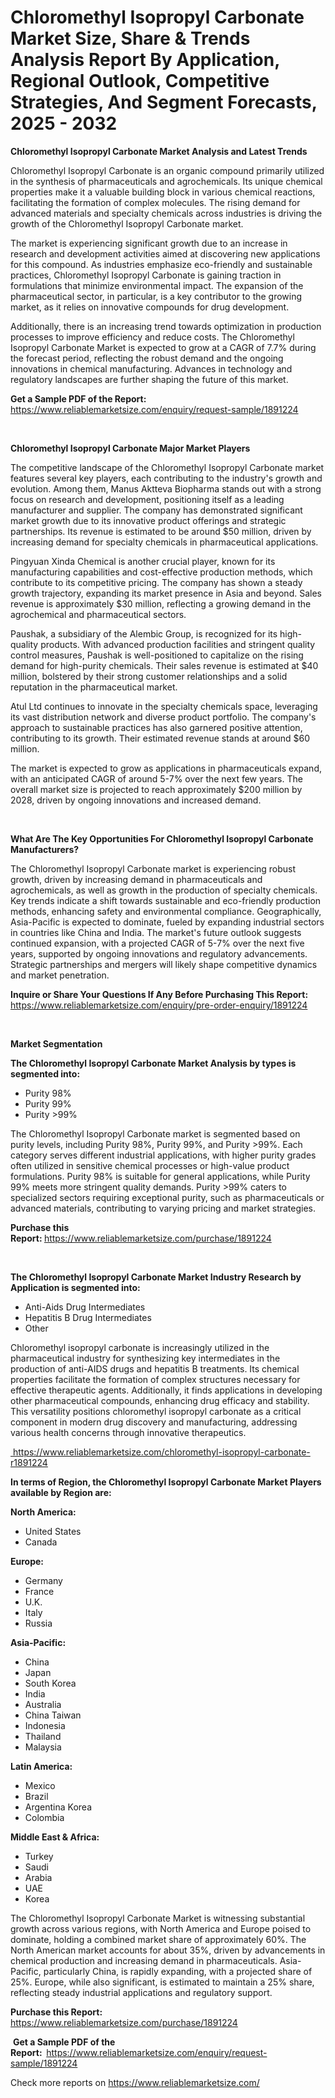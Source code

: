 <p><h1>Chloromethyl Isopropyl Carbonate Market Size, Share & Trends Analysis Report By Application, Regional Outlook, Competitive Strategies, And Segment Forecasts, 2025 - 2032</h1></p><p><strong>Chloromethyl Isopropyl Carbonate Market Analysis and Latest Trends</strong></p>
<p><p>Chloromethyl Isopropyl Carbonate is an organic compound primarily utilized in the synthesis of pharmaceuticals and agrochemicals. Its unique chemical properties make it a valuable building block in various chemical reactions, facilitating the formation of complex molecules. The rising demand for advanced materials and specialty chemicals across industries is driving the growth of the Chloromethyl Isopropyl Carbonate market.</p><p>The market is experiencing significant growth due to an increase in research and development activities aimed at discovering new applications for this compound. As industries emphasize eco-friendly and sustainable practices, Chloromethyl Isopropyl Carbonate is gaining traction in formulations that minimize environmental impact. The expansion of the pharmaceutical sector, in particular, is a key contributor to the growing market, as it relies on innovative compounds for drug development.</p><p>Additionally, there is an increasing trend towards optimization in production processes to improve efficiency and reduce costs. The Chloromethyl Isopropyl Carbonate Market is expected to grow at a CAGR of 7.7% during the forecast period, reflecting the robust demand and the ongoing innovations in chemical manufacturing. Advances in technology and regulatory landscapes are further shaping the future of this market.</p></p>
<p><strong>Get a Sample PDF of the Report:&nbsp;</strong> <a href="https://www.reliablemarketsize.com/enquiry/request-sample/1891224?utm_campaign=2145&utm_medium=2&utm_source=Github&utm_content=ia&utm_term=30012025&utm_id=chloromethyl-isopropyl-carbonate">https://www.reliablemarketsize.com/enquiry/request-sample/1891224</a></p>
<p>&nbsp;</p>
<p><strong>Chloromethyl Isopropyl Carbonate Major Market Players</strong></p>
<p><p>The competitive landscape of the Chloromethyl Isopropyl Carbonate market features several key players, each contributing to the industry's growth and evolution. Among them, Manus Aktteva Biopharma stands out with a strong focus on research and development, positioning itself as a leading manufacturer and supplier. The company has demonstrated significant market growth due to its innovative product offerings and strategic partnerships. Its revenue is estimated to be around $50 million, driven by increasing demand for specialty chemicals in pharmaceutical applications.</p><p>Pingyuan Xinda Chemical is another crucial player, known for its manufacturing capabilities and cost-effective production methods, which contribute to its competitive pricing. The company has shown a steady growth trajectory, expanding its market presence in Asia and beyond. Sales revenue is approximately $30 million, reflecting a growing demand in the agrochemical and pharmaceutical sectors.</p><p>Paushak, a subsidiary of the Alembic Group, is recognized for its high-quality products. With advanced production facilities and stringent quality control measures, Paushak is well-positioned to capitalize on the rising demand for high-purity chemicals. Their sales revenue is estimated at $40 million, bolstered by their strong customer relationships and a solid reputation in the pharmaceutical market.</p><p>Atul Ltd continues to innovate in the specialty chemicals space, leveraging its vast distribution network and diverse product portfolio. The company's approach to sustainable practices has also garnered positive attention, contributing to its growth. Their estimated revenue stands at around $60 million.</p><p>The market is expected to grow as applications in pharmaceuticals expand, with an anticipated CAGR of around 5-7% over the next few years. The overall market size is projected to reach approximately $200 million by 2028, driven by ongoing innovations and increased demand.</p></p>
<p>&nbsp;</p>
<p><strong>What Are The Key Opportunities For Chloromethyl Isopropyl Carbonate Manufacturers?</strong></p>
<p><p>The Chloromethyl Isopropyl Carbonate market is experiencing robust growth, driven by increasing demand in pharmaceuticals and agrochemicals, as well as growth in the production of specialty chemicals. Key trends indicate a shift towards sustainable and eco-friendly production methods, enhancing safety and environmental compliance. Geographically, Asia-Pacific is expected to dominate, fueled by expanding industrial sectors in countries like China and India. The market's future outlook suggests continued expansion, with a projected CAGR of 5-7% over the next five years, supported by ongoing innovations and regulatory advancements. Strategic partnerships and mergers will likely shape competitive dynamics and market penetration.</p></p>
<p><strong>Inquire or Share Your Questions If Any Before Purchasing This Report:</strong> <a href="https://www.reliablemarketsize.com/enquiry/pre-order-enquiry/1891224?utm_campaign=2145&utm_medium=2&utm_source=Github&utm_content=ia&utm_term=30012025&utm_id=chloromethyl-isopropyl-carbonate">https://www.reliablemarketsize.com/enquiry/pre-order-enquiry/1891224</a></p>
<p>&nbsp;</p>
<p><strong>Market Segmentation</strong></p>
<p><strong>The Chloromethyl Isopropyl Carbonate Market Analysis by types is segmented into:</strong></p>
<p><ul><li>Purity 98%</li><li>Purity 99%</li><li>Purity >99%</li></ul></p>
<p><p>The Chloromethyl Isopropyl Carbonate market is segmented based on purity levels, including Purity 98%, Purity 99%, and Purity >99%. Each category serves different industrial applications, with higher purity grades often utilized in sensitive chemical processes or high-value product formulations. Purity 98% is suitable for general applications, while Purity 99% meets more stringent quality demands. Purity >99% caters to specialized sectors requiring exceptional purity, such as pharmaceuticals or advanced materials, contributing to varying pricing and market strategies.</p></p>
<p><strong>Purchase this Report:&nbsp;</strong><a href="https://www.reliablemarketsize.com/purchase/1891224?utm_campaign=2145&utm_medium=2&utm_source=Github&utm_content=ia&utm_term=30012025&utm_id=chloromethyl-isopropyl-carbonate">https://www.reliablemarketsize.com/purchase/1891224</a></p>
<p>&nbsp;</p>
<p><strong>The Chloromethyl Isopropyl Carbonate Market Industry Research by Application is segmented into:</strong></p>
<p><ul><li>Anti-Aids Drug Intermediates</li><li>Hepatitis B Drug Intermediates</li><li>Other</li></ul></p>
<p><p>Chloromethyl isopropyl carbonate is increasingly utilized in the pharmaceutical industry for synthesizing key intermediates in the production of anti-AIDS drugs and hepatitis B treatments. Its chemical properties facilitate the formation of complex structures necessary for effective therapeutic agents. Additionally, it finds applications in developing other pharmaceutical compounds, enhancing drug efficacy and stability. This versatility positions chloromethyl isopropyl carbonate as a critical component in modern drug discovery and manufacturing, addressing various health concerns through innovative therapeutics.</p></p>
<p><a href="https://www.reliablemarketsize.com/chloromethyl-isopropyl-carbonate-r1891224?utm_campaign=2145&utm_medium=2&utm_source=Github&utm_content=ia&utm_term=30012025&utm_id=chloromethyl-isopropyl-carbonate">&nbsp;https://www.reliablemarketsize.com/chloromethyl-isopropyl-carbonate-r1891224</a></p>
<p><strong>In terms of Region, the Chloromethyl Isopropyl Carbonate Market Players available by Region are:</strong></p>
<p>
    <p> <strong> North America: </strong>
        <ul>
            <li>United States</li>
            <li>Canada</li>
        </ul>
        </p> 
    <p> <strong> Europe: </strong>
        <ul>
            <li>Germany</li>
            <li>France</li>
            <li>U.K.</li>
            <li>Italy</li>
            <li>Russia</li>
        </ul>
        </p> 
    <p> <strong> Asia-Pacific: </strong>
        <ul>
            <li>China</li>
            <li>Japan</li>
            <li>South Korea</li>
            <li>India</li>
            <li>Australia</li>
            <li>China Taiwan</li>
            <li>Indonesia</li>
            <li>Thailand</li>
            <li>Malaysia</li>
        </ul>
        </p> 
    <p> <strong> Latin America: </strong>
        <ul>
            <li>Mexico</li>
            <li>Brazil</li>
            <li>Argentina Korea</li>
            <li>Colombia</li>
        </ul>
        </p> 
    <p> <strong> Middle East & Africa: </strong>
        <ul>
            <li>Turkey</li>
            <li>Saudi</li>
            <li>Arabia</li>
            <li>UAE</li>
            <li>Korea</li>
        </ul>
    </p>
    </p>
<p><p>The Chloromethyl Isopropyl Carbonate Market is witnessing substantial growth across various regions, with North America and Europe poised to dominate, holding a combined market share of approximately 60%. The North American market accounts for about 35%, driven by advancements in chemical production and increasing demand in pharmaceuticals. Asia-Pacific, particularly China, is rapidly expanding, with a projected share of 25%. Europe, while also significant, is estimated to maintain a 25% share, reflecting steady industrial applications and regulatory support.</p></p>
<p><strong>Purchase this Report: </strong><a href="https://www.reliablemarketsize.com/purchase/1891224?utm_campaign=2145&utm_medium=2&utm_source=Github&utm_content=ia&utm_term=30012025&utm_id=chloromethyl-isopropyl-carbonate">https://www.reliablemarketsize.com/purchase/1891224</a></p>
<p>&nbsp;<strong>Get a Sample PDF of the Report:&nbsp;&nbsp;</strong><a href="https://www.reliablemarketsize.com/enquiry/request-sample/1891224?utm_campaign=2145&utm_medium=2&utm_source=Github&utm_content=ia&utm_term=30012025&utm_id=chloromethyl-isopropyl-carbonate">https://www.reliablemarketsize.com/enquiry/request-sample/1891224</a></p>
<p><strong></strong></p>
<p>Check more reports on <a href="https://www.reliablemarketsize.com/?utm_campaign=2145&utm_medium=2&utm_source=Github&utm_content=ia&utm_term=30012025&utm_id=chloromethyl-isopropyl-carbonate">https://www.reliablemarketsize.com/</a></p>